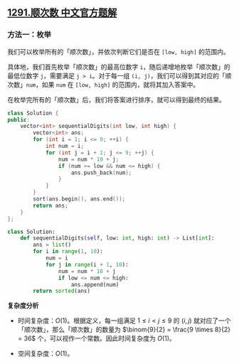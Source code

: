 ## [1291.顺次数 中文官方题解](https://leetcode.cn/problems/sequential-digits/solutions/100000/shun-ci-shu-by-leetcode-solution)
### 方法一：枚举

我们可以枚举所有的「顺次数」，并依次判断它们是否在 `[low, high]` 的范围内。

具体地，我们首先枚举「顺次数」的最高位数字 `i`，随后递增地枚举「顺次数」的最低位数字 `j`，需要满足 `j > i`。对于每一组 `(i, j)`，我们可以得到其对应的「顺次数」`num`，如果 `num` 在 `[low, high]` 的范围内，就将其加入答案中。

在枚举完所有的「顺次数」后，我们将答案进行排序，就可以得到最终的结果。

```C++ [sol1-C++]
class Solution {
public:
    vector<int> sequentialDigits(int low, int high) {
        vector<int> ans;
        for (int i = 1; i <= 9; ++i) {
            int num = i;
            for (int j = i + 1; j <= 9; ++j) {
                num = num * 10 + j;
                if (num >= low && num <= high) {
                    ans.push_back(num);
                }
            }
        }
        sort(ans.begin(), ans.end());
        return ans;
    }
};
```

```Python [sol1-Python3]
class Solution:
    def sequentialDigits(self, low: int, high: int) -> List[int]:
        ans = list()
        for i in range(1, 10):
            num = i
            for j in range(i + 1, 10):
                num = num * 10 + j
                if low <= num <= high:
                    ans.append(num)
        return sorted(ans)
```

**复杂度分析**

- 时间复杂度：$O(1)$。根据定义，每一组满足 $1 \leq i < j \leq 9$ 的 $(i, j)$ 就对应了一个「顺次数」，那么「顺次数」的数量为 $\binom{9}{2} = \frac{9 \times 8}{2} = 36$ 个，可以视作一个常数。因此时间复杂度为 $O(1)$。

- 空间复杂度：$O(1)$。